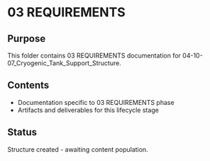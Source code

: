 # 03 REQUIREMENTS

## Purpose
This folder contains 03 REQUIREMENTS documentation for 04-10-07_Cryogenic_Tank_Support_Structure.

## Contents
- Documentation specific to 03 REQUIREMENTS phase
- Artifacts and deliverables for this lifecycle stage

## Status
Structure created - awaiting content population.

